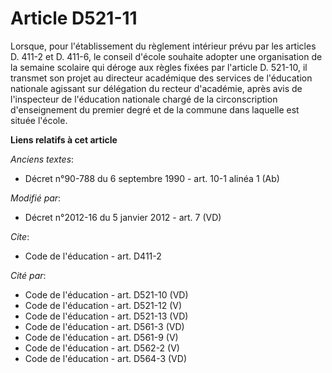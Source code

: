 # Article D521-11

Lorsque, pour l'établissement du règlement intérieur prévu par les articles D. 411-2 et D. 411-6, le conseil d'école souhaite
adopter une organisation de la semaine scolaire qui déroge aux règles fixées par l'article D. 521-10, il transmet son projet
au directeur académique des services de l'éducation nationale agissant sur délégation du recteur d'académie, après avis de
l'inspecteur de l'éducation nationale chargé de la circonscription d'enseignement du premier degré et de la commune dans
laquelle est située l'école.

**Liens relatifs à cet article**

_Anciens textes_:

  - Décret n°90-788 du 6 septembre 1990 - art. 10-1 alinéa 1 (Ab)

_Modifié par_:

  - Décret n°2012-16 du 5 janvier 2012 - art. 7 (VD)

_Cite_:

  - Code de l'éducation - art. D411-2

_Cité par_:

  - Code de l'éducation - art. D521-10 (VD)
  - Code de l'éducation - art. D521-12 (V)
  - Code de l'éducation - art. D521-13 (VD)
  - Code de l'éducation - art. D561-3 (VD)
  - Code de l'éducation - art. D561-9 (V)
  - Code de l'éducation - art. D562-2 (V)
  - Code de l'éducation - art. D564-3 (VD)
